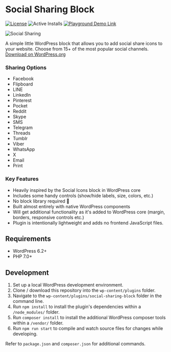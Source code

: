 # Social Sharing Block

[![License](https://img.shields.io/badge/license-GPL--2.0%2B-blue.svg)](https://github.com/ndiego/social-share-block/blob/master/LICENSE.txt) ![Active Installs](https://img.shields.io/wordpress/plugin/installs/social-sharing-block?style=flat-square&logo=wordpress&logoColor=%23fff&label=Active%20Installs&labelColor=%231e1e1e&color=%231e1e1e) [![Playground Demo Link](https://img.shields.io/wordpress/plugin/v/social-sharing-block?style=flat-square&logo=wordpress&logoColor=%23fff&label=Playground%20Demo&labelColor=%233858e9&color=%233858e9)](https://playground.wordpress.net/?blueprint-url=https://raw.githubusercontent.com/ndiego/social-sharing-block/main/_playground/blueprint.json)


![Social Sharing](https://github.com/ndiego/social-sharing-block/blob/main/_wordpress-org/banner-1544x500.png)

A simple little WordPress block that allows you to add social share icons to your website. Choose from 15+ of the most popular social channels. [Download on WordPress.org](https://wordpress.org/plugins/social-sharing-block/)

### Sharing Options

- Facebook
- Flipboard
- LINE
- LinkedIn
- Pinterest
- Pocket
- Reddit
- Skype
- SMS
- Telegram
- Threads
- Tumblr
- Viber
- WhatsApp
- X
- Email
- Print

### Key Features

- Heavily inspired by the Social Icons block in WordPress core
- Includes some handy controls (show/hide labels, size, colors, etc.)
- No block library required 🎉
- Built almost entirely with native WordPress components
- Will get additional functionality as it's added to WordPress core (margin, borders, responsive controls etc.)
- Plugin is intentionally lightweight and adds no frontend JavaScript files.

## Requirements

- WordPress 6.2+
- PHP 7.0+

## Development

1. Set up a local WordPress development environment.
2. Clone / download this repository into the `wp-content/plugins` folder.
3. Navigate to the `wp-content/plugins/social-sharing-block` folder in the command line.
4. Run `npm install` to install the plugin's dependencies within a `/node_modules/` folder.
5. Run `composer install` to install the additional WordPress composer tools within a `/vendor/` folder.
6. Run `npm run start` to compile and watch source files for changes while developing.

Refer to `package.json` and `composer.json` for additional commands.
